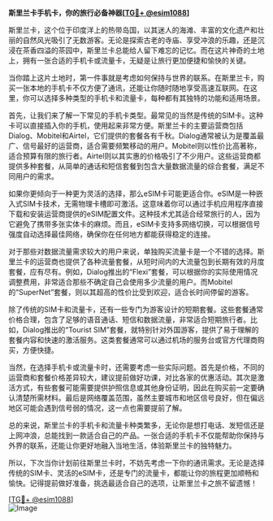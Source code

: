 **斯里兰卡手机卡，你的旅行必备神器[[TG💪+ @esim1088](https://t.me/s/esim1088)]**

斯里兰卡，这个位于印度洋上的热带岛国，以其迷人的海滩、丰富的文化遗产和壮丽的自然风光吸引了无数游客。无论是探索古老的寺庙、享受冲浪的乐趣，还是沉浸在茶香四溢的茶园中，斯里兰卡总能给人留下难忘的记忆。而在这片神奇的土地上，拥有一张合适的手机卡或流量卡，无疑是让旅行更加便捷和愉快的关键。

当你踏上这片土地时，第一件事就是考虑如何保持与世界的联系。在斯里兰卡，购买一张本地的手机卡不仅方便了通讯，还能让你随时随地享受高速互联网。在这里，你可以选择多种类型的手机卡和流量卡，每种都有其独特的功能和适用场景。

首先，让我们来了解一下常见的手机卡类型。最常见的当然是传统的SIM卡。这种卡可以直接插入你的手机，使用起来非常方便。斯里兰卡的主要运营商包括Dialog、Mobitel和Airtel，它们提供的套餐各有千秋。Dialog通常被认为是覆盖最广、信号最好的运营商，适合需要频繁移动的用户。Mobitel则以性价比高著称，适合预算有限的旅行者。Airtel则以其实惠的价格吸引了不少用户。这些运营商都提供多种套餐，从简单的通话和短信套餐到包含大量数据流量的综合套餐，满足不同用户的需求。

如果你更倾向于一种更为灵活的选择，那么eSIM卡可能更适合你。eSIM是一种嵌入式SIM卡技术，无需物理卡槽即可激活。这意味着你可以通过手机应用程序直接下载和安装运营商提供的eSIM配置文件。这种技术尤其适合经常旅行的人，因为它避免了携带多张实体卡的麻烦。而且，eSIM卡支持多网络切换，可以根据信号强度自动选择最佳网络，确保你在任何地方都能获得稳定的连接。

对于那些对数据流量需求较大的用户来说，单独购买流量卡是一个不错的选择。斯里兰卡的运营商也提供了各种流量套餐，从短时间内的大流量包到长期有效的月度套餐，应有尽有。例如，Dialog推出的“Flexi”套餐，可以根据你的实际使用情况调整费用，非常适合那些不确定自己会使用多少流量的用户。而Mobitel的“SuperNet”套餐，则以其超高的性价比受到欢迎，适合长时间停留的游客。

除了传统的SIM卡和流量卡，还有一些专门为游客设计的短期套餐。这些套餐通常价格合理，包含了足够的语音通话、短信和数据流量，非常适合短期旅行者。比如，Dialog推出的“Tourist SIM”套餐，就特别针对外国游客，提供了易于理解的套餐内容和快速的激活服务。这类套餐通常可以通过机场的服务台或官方代理商购买，方便快捷。

当然，在选择手机卡或流量卡时，还需要考虑一些实际问题。首先是价格，不同的运营商和套餐价格差异较大，建议提前做好功课，对比各家的优惠活动。其次是激活方式，有些套餐可能需要提供护照信息或其他身份证明，因此在购买前一定要确认清楚所需材料。最后是网络覆盖范围，虽然主要城市和地区信号良好，但在偏远地区可能会遇到信号弱的情况，这一点也需要提前了解。

总的来说，斯里兰卡的手机卡和流量卡种类繁多，无论你是想打电话、发短信还是上网冲浪，总能找到一款适合自己的产品。一张合适的手机卡不仅能帮助你保持与外界的联系，还能让你更好地融入当地生活，体验斯里兰卡的独特魅力。

所以，下次当你计划前往斯里兰卡时，不妨先考虑一下你的通讯需求。无论是选择传统的SIM卡、灵活的eSIM卡，还是专门的流量卡，都能让你的旅程更加顺畅和愉快。记得提前做好准备，挑选最适合自己的选项，让斯里兰卡之旅不留遗憾！

[[TG💪+ @esim1088](https://t.me/s/esim1088)]  
![Image](https://i.postimg.cc/4NQfJmqS/Snipaste-2025-05-13-00-14-12.png)